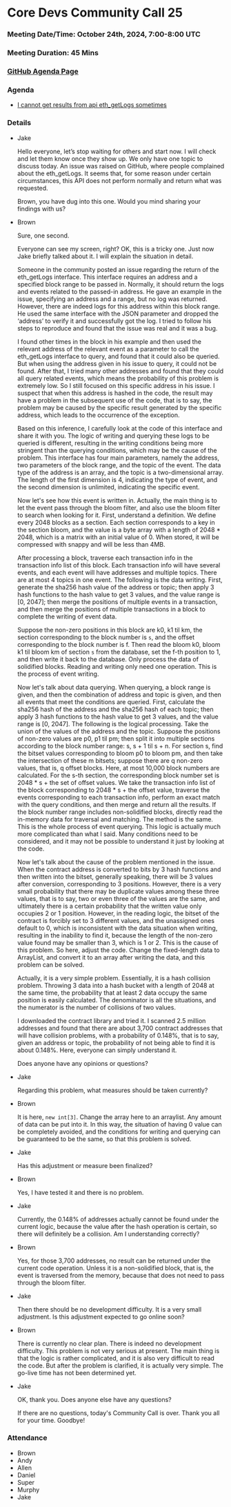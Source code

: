 # Core Devs Community Call 25
### Meeting Date/Time: October 24th, 2024, 7:00-8:00 UTC
### Meeting Duration: 45 Mins
### [GitHub Agenda Page](https://github.com/tronprotocol/pm/issues/101)
### Agenda
* [ I cannot get results from api eth_getLogs sometimes](https://github.com/tronprotocol/java-tron/issues/6037)

### Details
* Jake

  Hello everyone, let’s stop waiting for others and start now. I will check and let them know once they show up. We only have one topic to discuss today. An issue was raised on GitHub, where people complained about the eth_getLogs. It seems that, for some reason under certain circumstances, this API does not perform normally and return what was requested.

  Brown, you have dug into this one. Would you mind sharing your findings with us?

* Brown

  Sure, one second.

  Everyone can see my screen, right? OK, this is a tricky one. Just now Jake briefly talked about it. I will explain the situation in detail.

  Someone in the community posted an issue regarding the return of the eth_getLogs interface. This interface requires an address and a specified block range to be passed in. Normally, it should return the logs and events related to the passed-in address. He gave an example in the issue, specifying an address and a range, but no log was returned. However, there are indeed logs for this address within this block range. He used the same interface with the JSON parameter and dropped the ‘address’ to verify it and successfully got the log. I tried to follow his steps to reproduce and found that the issue was real and it was a bug.

  I found other times in the block in his example and then used the relevant address of the relevant event as a parameter to call the eth_getLogs interface to query, and found that it could also be queried. But when using the address given in his issue to query, it could not be found. After that, I tried many other addresses and found that they could all query related events, which means the probability of this problem is extremely low. So I still focused on this specific address in his issue. I suspect that when this address is hashed in the code, the result may have a problem in the subsequent use of the code, that is to say, the problem may be caused by the specific result generated by the specific address, which leads to the occurrence of the exception.

  Based on this inference, I carefully look at the code of this interface and share it with you. The logic of writing and querying these logs to be queried is different, resulting in the writing conditions being more stringent than the querying conditions, which may be the cause of the problem. This interface has four main parameters, namely the address, two parameters of the block range, and the topic of the event. The data type of the address is an array, and the topic is a two-dimensional array. The length of the first dimension is 4, indicating the type of event, and the second dimension is unlimited, indicating the specific event.

  Now let's see how this event is written in. Actually, the main thing is to let the event pass through the bloom filter, and also use the bloom filter to search when looking for it. First, understand a definition. We define every 2048 blocks as a section. Each section corresponds to a key in the section bloom, and the value is a byte array with a length of 2048 * 2048, which is a matrix with an initial value of 0. When stored, it will be compressed with snappy and will be less than 4MB.

  After processing a block, traverse each transaction info in the transaction info list of this block. Each transaction info will have several events, and each event will have addresses and multiple topics. There are at most 4 topics in one event. The following is the data writing. First, generate the sha256 hash value of the address or topic; then apply 3 hash functions to the hash value to get 3 values, and the value range is [0, 2047]; then merge the positions of multiple events in a transaction, and then merge the positions of multiple transactions in a block to complete the writing of event data.

  Suppose the non-zero positions in this block are k0, k1 til km, the section corresponding to the block number is `s`, and the offset corresponding to the block number is f. Then read the bloom k0, bloom k1 til bloom km of section `s` from the database, set the f-th position to 1, and then write it back to the database. Only process the data of solidified blocks. Reading and writing only need one operation. This is the process of event writing.

  Now let's talk about data querying. When querying, a block range is given, and then the combination of address and topic is given, and then all events that meet the conditions are queried. First, calculate the sha256 hash of the address and the sha256 hash of each topic; then apply 3 hash functions to the hash value to get 3 values, and the value range is [0, 2047]. The following is the logical processing. Take the union of the values of the address and the topic. Suppose the positions of non-zero values are p0, p1 til pm; then split it into multiple sections according to the block number range: s, s + 1 til s + n. For section s, find the bitset values corresponding to bloom p0 to bloom pm, and then take the intersection of these m bitsets; suppose there are q non-zero values, that is, q offset blocks. Here, at most 10,000 block numbers are calculated. For the s-th section, the corresponding block number set is 2048 * s + the set of offset values. We take the transaction info list of the block corresponding to 2048 * s + the offset value, traverse the events corresponding to each transaction info, perform an exact match with the query conditions, and then merge and return all the results. If the block number range includes non-solidified blocks, directly read the in-memory data for traversal and matching. The method is the same. This is the whole process of event querying. This logic is actually much more complicated than what I said. Many conditions need to be considered, and it may not be possible to understand it just by looking at the code.

  Now let's talk about the cause of the problem mentioned in the issue. When the contract address is converted to bits by 3 hash functions and then written into the bitset, generally speaking, there will be 3 values after conversion, corresponding to 3 positions. However, there is a very small probability that there may be duplicate values among these three values, that is to say, two or even three of the values are the same, and ultimately there is a certain probability that the written value only occupies 2 or 1 position. However, in the reading logic, the bitset of the contract is forcibly set to 3 different values, and the unassigned ones default to 0, which is inconsistent with the data situation when writing, resulting in the inability to find it, because the length of the non-zero value found may be smaller than 3, which is 1 or 2. This is the cause of this problem. So here, adjust the code. Change the fixed-length data to ArrayList, and convert it to an array after writing the data, and this problem can be solved.

  Actually, it is a very simple problem. Essentially, it is a hash collision problem. Throwing 3 data into a hash bucket with a length of 2048 at the same time, the probability that at least 2 data occupy the same position is easily calculated. The denominator is all the situations, and the numerator is the number of collisions of two values.

  I downloaded the contract library and tried it. I scanned 2.5 million addresses and found that there are about 3,700 contract addresses that will have collision problems, with a probability of 0.148%, that is to say, given an address or topic, the probability of not being able to find it is about 0.148%. Here, everyone can simply understand it.

  Does anyone have any opinions or questions?

* Jake

  Regarding this problem, what measures should be taken currently?

* Brown

  It is here, `new int[3]`. Change the array here to an arraylist. Any amount of data can be put into it. In this way, the situation of having 0 value can be completely avoided, and the conditions for writing and querying can be guaranteed to be the same, so that this problem is solved.

* Jake

  Has this adjustment or measure been finalized?

* Brown

  Yes, I have tested it and there is no problem.

* Jake

  Currently, the 0.148% of addresses actually cannot be found under the current logic, because the value after the hash operation is certain, so there will definitely be a collision. Am I understanding correctly?

* Brown

  Yes, for those 3,700 addresses, no result can be returned under the current code operation. Unless it is a non-solidified block, that is, the event is traversed from the memory, because that does not need to pass through the bloom filter.

* Jake

  Then there should be no development difficulty. It is a very small adjustment. Is this adjustment expected to go online soon?

* Brown

  There is currently no clear plan. There is indeed no development difficulty. This problem is not very serious at present. The main thing is that the logic is rather complicated, and it is also very difficult to read the code. But after the problem is clarified, it is actually very simple. The go-live time has not been determined yet.

* Jake

  OK, thank you. Does anyone else have any questions?

  If there are no questions, today's Community Call is over. Thank you all for your time. Goodbye!


 

### Attendance
* Brown
* Andy
* Allen
* Daniel
* Super
* Murphy
* Jake